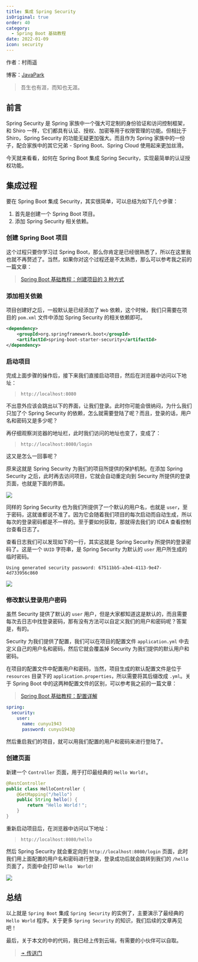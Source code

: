 ```yaml
---
title: 集成 Spring Security
isOriginal: true
order: 40
category:
  - Spring Boot 基础教程
date: 2022-01-09
icon: security
---
```


作者：村雨遥

博客：[JavaPark](https://cunyu1943.github.io/JavaPark)

>   吾生也有涯，而知也无涯。


## 前言

Spring Security 是 Spring 家族中一个强大可定制的身份验证和访问控制框架，和 Shiro 一样，它们都具有认证、授权、加密等用于权限管理的功能。但相比于 Shiro，Spring Security 的功能无疑更加强大。而且作为 Spring 家族中的一份子，配合家族中的其它兄弟 - Spring Boot、Spring Cloud 使用起来更加丝滑。

今天就来看看，如何在 Spring Boot 集成 Spring Security，实现最简单的认证授权功能。

## 集成过程

要在 Spring Boot 集成 Security，其实很简单，可以总结为如下几个步骤：

1.   首先是创建一个 Spring Boot 项目。
2.   添加 Spring Security 相关依赖。



### 创建 Spring Boot 项目

这个过程只要你学习过 Spring Boot，那么你肯定是已经很熟悉了，所以在这里我也就不再赘述了。当然，如果你对这个过程还是不太熟悉，那么可以参考我之前的一篇文章：

>   [Spring Boot 基础教程：创建项目的 3 种方式](https://cunyu1943.github.io/JavaPark/java/spring-boot/the-methods-to-create-springboot-project.html)

### 添加相关依赖

项目创建好之后，一般默认是已经添加了 `Web` 依赖，这个时候，我们只需要在项目的 `pom.xml` 文件中添加 Spring Security 的相关依赖即可。

```xml
<dependency>
    <groupId>org.springframework.boot</groupId>
    <artifactId>spring-boot-starter-security</artifactId>
</dependency>
```

### 启动项目

完成上面步骤的操作后，接下来我们直接启动项目，然后在浏览器中访问以下地址：

>   `http://localhost:8080`

不出意外应该会跳出以下的界面，让我们登录。此时你可能会很纳闷，为什么我们只加了个 Spring Security 的依赖，怎么就需要登陆了呢？而且，登录的话，用户名和密码又是多少呢？

再仔细观察浏览器的地址栏，此时我们访问的地址也变了，变成了：

>   `http://localhost:8080/login`

这又是怎么一回事呢？

原来这就是 Spring Security 为我们的项目所提供的保护机制。在添加 Spring Security 之后，此时再去访问项目，它就会自动重定向到 Security 所提供的登录页面，也就是下面的界面。


![](https://img-blog.csdnimg.cn/b361ffbd2c1441bf853fa32cd64c7479.png)


同样的 Spring Security 也为我们所提供了一个默认的用户名，也就是 `user`，至于密码，这就谁都说不准了。因为它会随着我们项目的每次启动而自动生成，所以每次的登录密码都是不一样的。至于要如何获取，那就得去我们的 IDEA 查看控制台查看日志了。

查看日志我们可以发现如下的一行，其实这就是 Spring Security 所提供的登录密码了。这是一个 `UUID` 字符串，是 Spring Security 为默认的 `user` 用户所生成的临时密码。

```
Using generated security password: 67511bb5-a3e4-4113-9e47-4d733956c860
```

![](https://img-blog.csdnimg.cn/57056782c34445b69f2ff934ece24c83.png)


### 修改默认登录用户密码

虽然 Security 提供了默认的 `user` 用户，但是大家都知道这是默认的，而且需要每次去日志中找登录密码，那有没有方法可以自定义我们的用户和密码呢？答案是，有的。

Security 为我们提供了配置，我们可以在项目的配置文件 `application.yml` 中去定义自己的用户名和密码，然后它就会覆盖掉 Security 为我们提供的默认用户和密码。

在项目的配置文件中配置用户和密码，当然，项目生成的默认配置文件是位于 `resources` 目录下的 `application.properties`，所以需要将其后缀改成 `.yml`。关于 Spring Boot 中的这两种配置文件的区别，可以参考我之前的一篇文章：

>   [Spring Boot 基础教程：配置详解](https://cunyu1943.github.io/JavaPark/java/spring-boot/configuration.html)

```yml
spring:
  security:
    user:
      name: cunyu1943
      password: cunyu1943@
```

然后重启我们的项目，就可以用我们配置的用户和密码来进行登陆了。

### 创建页面

新建一个 `Controller` 页面，用于打印最经典的 `Hello World!`。

```java
@RestController
public class HelloController {
    @GetMapping("/hello")
    public String hello() {
        return "Hello World！";
    }
}
```

重新启动项目后，在浏览器中访问以下地址：

>   `http://localhost:8080/hello`

然后 Spring Security 就会重定向到 `http://localhost:8080/login` 页面，此时我们用上面配置的用户名和密码进行登录，登录成功后就会跳转到我们的 `/hello` 页面了，页面中会打印 `Hello  World!`

![](https://img-blog.csdnimg.cn/02ef542d6e334658bf5175f3fb7046d7.png)


## 总结

以上就是 `Spring Boot` 集成 `Spring Security` 的实例了，主要演示了最经典的 `Hello World` 程序。关于更多 `Spring Security` 的知识，我们后续的文章再见吧！

最后，关于本文的中的代码，我已经上传到云端，有需要的小伙伴可以自取。

>   [➛ 传送门](https://github.com/cunyu1943/java-learning-demos)

